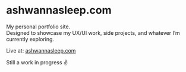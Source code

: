 # ashwannasleep.com

My personal portfolio site.  
Designed to showcase my UX/UI work, side projects, and whatever I’m currently exploring.

Live at: [ashwannasleep.com](https://ashwannasleep.com)

Still a work in progress ✌️
